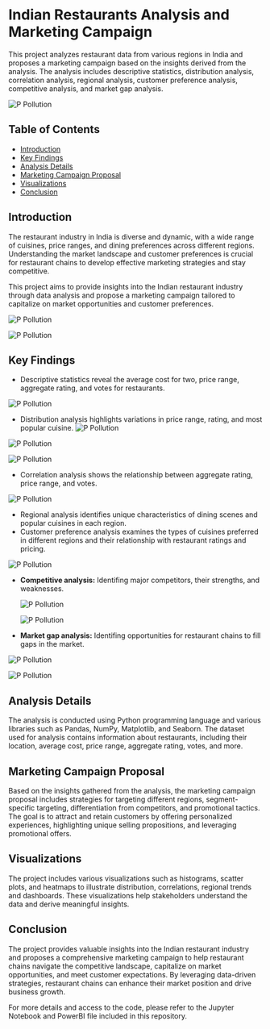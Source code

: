 # Indian Restaurants Analysis and Marketing Campaign

This project analyzes restaurant data from various regions in India and proposes a marketing campaign based on the insights derived from the analysis. The analysis includes descriptive statistics, distribution analysis, correlation analysis, regional analysis, customer preference analysis, competitive analysis, and market gap analysis.

![P Pollution](Images/stopw.png "Correlation analysis")

## Table of Contents

- [Introduction](#introduction)
- [Key Findings](#key-findings)
- [Analysis Details](#analysis-details)
- [Marketing Campaign Proposal](#marketing-campaign-proposal)
- [Visualizations](#visualizations)
- [Conclusion](#conclusion)

## Introduction

The restaurant industry in India is diverse and dynamic, with a wide range of cuisines, price ranges, and dining preferences across different regions. Understanding the market landscape and customer preferences is crucial for restaurant chains to develop effective marketing strategies and stay competitive.

This project aims to provide insights into the Indian restaurant industry through data analysis and propose a marketing campaign tailored to capitalize on market opportunities and customer preferences.

![P Pollution](Images/a1.png "Market Analysis")

![P Pollution](Images/a2.png "Market Analysis")



## Key Findings

- Descriptive statistics reveal the average cost for two, price range, aggregate rating, and votes for restaurants.
  
![P Pollution](Images/des1.png "Descriptive statistics")

- Distribution analysis highlights variations in price range, rating, and  most popular cuisine.
![P Pollution](Images/pr.png "Price Range")

![P Pollution](Images/rat_dist.png "Rating Distrbution")

![P Pollution](Images/cc.png "Most Popular Cuisines")

- Correlation analysis shows the relationship between aggregate rating, price range, and votes.
  
![P Pollution](Images/CorrMatrix.png "Relationship between aggregate rating, price range, and votes")

- Regional analysis identifies unique characteristics of dining scenes and popular cuisines in each region.
- Customer preference analysis examines the types of cuisines preferred in different regions and their relationship with restaurant ratings and pricing.

![P Pollution](Images/best_by_city.png "Best Restaurants_by_City & Ratings")

- **Competitive analysis:** Identifing major competitors, their strengths, and weaknesses.
  
  ![P Pollution](Images/top10byrating.png "Best Restaurants_by_Ratings")

  ![P Pollution](Images/on.png "Best Restaurants_by_Outlets fequency")
  
- **Market gap analysis:** Identifing opportunities for restaurant chains to fill gaps in the market.

![P Pollution](Images/ratings.png "Distribution of High Rated Restaurants (>4.5) In India")

![P Pollution](Images/newplot.png "Distribution of High Rated Restaurants In India")

## Analysis Details

The analysis is conducted using Python programming language and various libraries such as Pandas, NumPy, Matplotlib, and Seaborn. The dataset used for analysis contains information about restaurants, including their location, average cost, price range, aggregate rating, votes, and more.

## Marketing Campaign Proposal

Based on the insights gathered from the analysis, the marketing campaign proposal includes strategies for targeting different regions, segment-specific targeting, differentiation from competitors, and promotional tactics. The goal is to attract and retain customers by offering personalized experiences, highlighting unique selling propositions, and leveraging promotional offers.

## Visualizations

The project includes various visualizations such as histograms, scatter plots, and heatmaps to illustrate distribution, correlations, regional trends and dashboards. These visualizations help stakeholders understand the data and derive meaningful insights.



## Conclusion

The project provides valuable insights into the Indian restaurant industry and proposes a comprehensive marketing campaign to help restaurant chains navigate the competitive landscape, capitalize on market opportunities, and meet customer expectations. By leveraging data-driven strategies, restaurant chains can enhance their market position and drive business growth.

For more details and access to the code, please refer to the Jupyter Notebook and PowerBI file included in this repository.
